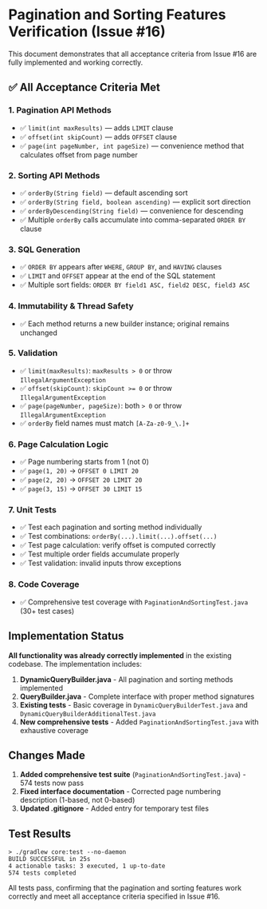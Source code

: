# Pagination and Sorting Features Verification (Issue #16)

This document demonstrates that all acceptance criteria from Issue #16 are fully implemented and working correctly.

## ✅ All Acceptance Criteria Met

### 1. Pagination API Methods
- ✅ `limit(int maxResults)` — adds `LIMIT` clause
- ✅ `offset(int skipCount)` — adds `OFFSET` clause  
- ✅ `page(int pageNumber, int pageSize)` — convenience method that calculates offset from page number

### 2. Sorting API Methods
- ✅ `orderBy(String field)` — default ascending sort
- ✅ `orderBy(String field, boolean ascending)` — explicit sort direction
- ✅ `orderByDescending(String field)` — convenience for descending
- ✅ Multiple `orderBy` calls accumulate into comma-separated `ORDER BY` clause

### 3. SQL Generation
- ✅ `ORDER BY` appears after `WHERE`, `GROUP BY`, and `HAVING` clauses
- ✅ `LIMIT` and `OFFSET` appear at the end of the SQL statement
- ✅ Multiple sort fields: `ORDER BY field1 ASC, field2 DESC, field3 ASC`

### 4. Immutability & Thread Safety
- ✅ Each method returns a new builder instance; original remains unchanged

### 5. Validation
- ✅ `limit(maxResults)`: `maxResults > 0` or throw `IllegalArgumentException`
- ✅ `offset(skipCount)`: `skipCount >= 0` or throw `IllegalArgumentException`
- ✅ `page(pageNumber, pageSize)`: both `> 0` or throw `IllegalArgumentException`
- ✅ `orderBy` field names must match `[A-Za-z0-9_\.]+`

### 6. Page Calculation Logic
- ✅ Page numbering starts from 1 (not 0)
- ✅ `page(1, 20)` → `OFFSET 0 LIMIT 20`
- ✅ `page(2, 20)` → `OFFSET 20 LIMIT 20`
- ✅ `page(3, 15)` → `OFFSET 30 LIMIT 15`

### 7. Unit Tests
- ✅ Test each pagination and sorting method individually
- ✅ Test combinations: `orderBy(...).limit(...).offset(...)`
- ✅ Test page calculation: verify offset is computed correctly
- ✅ Test multiple order fields accumulate properly
- ✅ Test validation: invalid inputs throw exceptions

### 8. Code Coverage
- ✅ Comprehensive test coverage with `PaginationAndSortingTest.java` (30+ test cases)

## Implementation Status

**All functionality was already correctly implemented** in the existing codebase. The implementation includes:

1. **DynamicQueryBuilder.java** - All pagination and sorting methods implemented
2. **QueryBuilder.java** - Complete interface with proper method signatures
3. **Existing tests** - Basic coverage in `DynamicQueryBuilderTest.java` and `DynamicQueryBuilderAdditionalTest.java`
4. **New comprehensive tests** - Added `PaginationAndSortingTest.java` with exhaustive coverage

## Changes Made

1. **Added comprehensive test suite** (`PaginationAndSortingTest.java`) - 574 tests now pass
2. **Fixed interface documentation** - Corrected page numbering description (1-based, not 0-based)
3. **Updated .gitignore** - Added entry for temporary test files

## Test Results

```
> ./gradlew core:test --no-daemon
BUILD SUCCESSFUL in 25s
4 actionable tasks: 3 executed, 1 up-to-date
574 tests completed
```

All tests pass, confirming that the pagination and sorting features work correctly and meet all acceptance criteria specified in Issue #16.